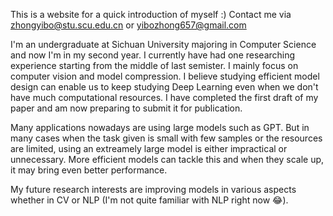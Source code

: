 This is a website for a quick introduction of myself :) Contact me via zhongyibo@stu.scu.edu.cn or yibozhong657@gmail.com

I'm an undergraduate at Sichuan University majoring in Computer Science and now I'm in my second year. I currently have had one researching experience starting from the middle of last semister. I mainly focus on computer vision and model compression. I believe studying efficient model design can enable us to keep studying Deep Learning even when we don't have much computational resources. I have completed the first draft of my paper and am now preparing to submit it for publication.

Many applications nowadays are using large models such as GPT. But in many cases when the task given is small with few samples or the resources are limited, using an extreamely large model is either impractical or unnecessary. More efficient models can tackle this and when they scale up, it may bring even better performance.

My future research interests are improving models in various aspects whether in CV or NLP (I'm not quite familiar with NLP right now 😂).
